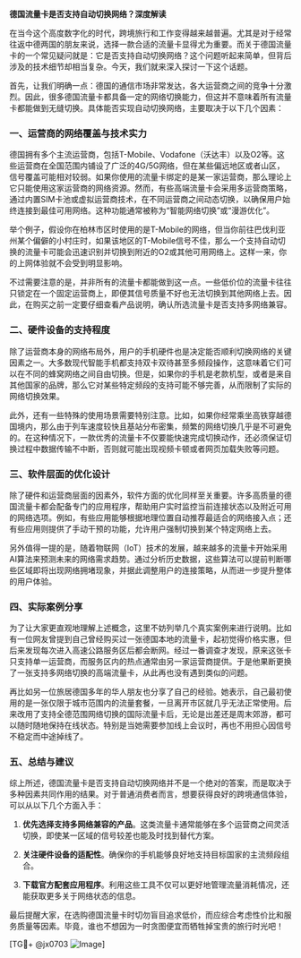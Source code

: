 **德国流量卡是否支持自动切换网络？深度解读**

在当今这个高度数字化的时代，跨境旅行和工作变得越来越普遍。尤其是对于经常往返中德两国的朋友来说，选择一款合适的流量卡显得尤为重要。而关于德国流量卡的一个常见疑问就是：它是否支持自动切换网络？这个问题听起来简单，但背后涉及的技术细节却相当复杂。今天，我们就来深入探讨一下这个话题。

首先，让我们明确一点：德国的通信市场非常发达，各大运营商之间的竞争十分激烈。因此，很多德国流量卡都具备一定的网络切换能力，但这并不意味着所有流量卡都能做到无缝切换。具体能否实现自动切换网络，主要取决于以下几个因素：

### 一、运营商的网络覆盖与技术实力

德国拥有多个主流运营商，包括T-Mobile、Vodafone（沃达丰）以及O2等。这些运营商在全国范围内铺设了广泛的4G/5G网络，但在某些偏远地区或者山区，信号覆盖可能相对较弱。如果你使用的流量卡绑定的是某一家运营商，那么理论上它只能使用这家运营商的网络资源。然而，有些高端流量卡会采用多运营商策略，通过内置SIM卡池或虚拟运营商技术，在不同运营商之间动态切换，以确保用户始终连接到最佳可用网络。这种功能通常被称为“智能网络切换”或“漫游优化”。

举个例子，假设你在柏林市区时使用的是T-Mobile的网络，但当你前往巴伐利亚州某个偏僻的小村庄时，如果该地区的T-Mobile信号不佳，那么一个支持自动切换的流量卡可能会迅速识别并切换到附近的O2或其他可用网络上。这样一来，你的上网体验就不会受到明显影响。

不过需要注意的是，并非所有的流量卡都能做到这一点。一些低价位的流量卡往往只锁定在一个固定运营商上，即便其信号质量不好也无法切换到其他网络上去。因此，在购买之前一定要仔细查看产品说明，确认所选流量卡是否支持多网络兼容。

### 二、硬件设备的支持程度

除了运营商本身的网络布局外，用户的手机硬件也是决定能否顺利切换网络的关键因素之一。大多数现代智能手机都支持双卡双待甚至多频段操作，这意味着它们可以在不同的蜂窝网络之间自由切换。但是，如果你的手机是老款机型，或者是来自其他国家的品牌，那么它对某些特定频段的支持可能不够完善，从而限制了实际的网络切换效果。

此外，还有一些特殊的使用场景需要特别注意。比如，如果你经常乘坐高铁穿越德国境内，那么由于列车速度较快且基站分布密集，频繁的网络切换几乎是不可避免的。在这种情况下，一款优秀的流量卡不仅要能快速完成切换动作，还必须保证切换过程中数据传输不中断，否则就可能出现视频卡顿或者网页加载失败等问题。

### 三、软件层面的优化设计

除了硬件和运营商层面的因素外，软件方面的优化同样至关重要。许多高质量的德国流量卡都会配备专门的应用程序，帮助用户实时监控当前连接状态以及附近可用的网络选项。例如，有些应用能够根据地理位置自动推荐最适合的网络接入点；还有些应用则提供了手动干预的功能，允许用户强制切换到某个特定网络上去。

另外值得一提的是，随着物联网（IoT）技术的发展，越来越多的流量卡开始采用AI算法来预测未来的网络需求趋势。通过分析历史数据，这些算法可以提前判断哪些区域即将出现网络拥堵现象，并据此调整用户的连接策略，从而进一步提升整体的用户体验。

### 四、实际案例分享

为了让大家更直观地理解上述概念，这里不妨列举几个真实案例来进行说明。比如有一位网友曾提到自己曾经购买过一张德国本地的流量卡，起初觉得价格实惠，但后来发现每次进入高速公路服务区后都会断网。经过一番调查才发现，原来这张卡只支持单一运营商，而服务区内的热点通常由另一家运营商提供。于是他果断更换了一张支持多网络切换的高端流量卡，从此再也没有遇到类似的问题。

再比如另一位旅居德国多年的华人朋友也分享了自己的经验。她表示，自己最初使用的是一张仅限于城市范围内的流量套餐，一旦离开市区就几乎无法正常使用。后来改用了支持全德范围网络切换的国际流量卡后，无论是出差还是周末郊游，都可以随时随地保持在线状态。特别是当她需要参加线上会议时，再也不用担心因信号不稳定而中途掉线了。

### 五、总结与建议

综上所述，德国流量卡是否支持自动切换网络并不是一个绝对的答案，而是取决于多种因素共同作用的结果。对于普通消费者而言，想要获得良好的跨境通信体验，可以从以下几个方面入手：

1. **优先选择支持多网络兼容的产品**。这类流量卡通常能够在多个运营商之间灵活切换，即使某一区域的信号较差也能及时找到替代方案。
   
2. **关注硬件设备的适配性**。确保你的手机能够良好地支持目标国家的主流频段组合。

3. **下载官方配套应用程序**。利用这些工具不仅可以更好地管理流量消耗情况，还能获取更多关于网络状态的信息。

最后提醒大家，在选购德国流量卡时切勿盲目追求低价，而应综合考虑性价比和服务质量等因素。毕竟，谁也不想因为一时贪图便宜而牺牲掉宝贵的旅行时光吧！

[TG💪+ @jx0703 ![Image](https://github.com/user-attachments/assets/dbca1d08-cadb-493c-b0ec-ad6f7a83f270)]